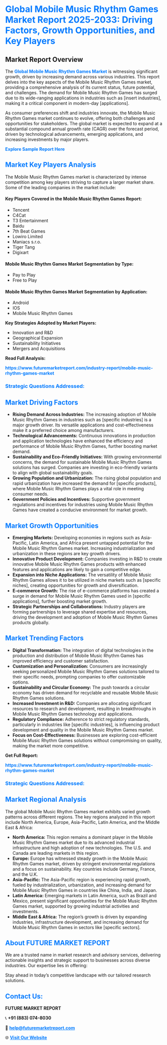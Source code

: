 <h1 style="color: #007BFF;">Global Mobile Music Rhythm Games Market Report 2025-2033: Driving Factors, Growth Opportunities, and Key Players</h1>

<section id="overview">
<h2>Market Report Overview</h2>
<p>The <a href="https://www.futuremarketreport.com/industry-report/mobile-music-rhythm-games-market" style="color: #007BFF; text-decoration: none;"><strong>Global Mobile Music Rhythm Games Market</strong></a> is witnessing significant growth, driven by increasing demand across various industries. This report delves into the key aspects of the Mobile Music Rhythm Games market, providing a comprehensive analysis of its current status, future potential, and challenges. The demand for Mobile Music Rhythm Games has surged due to its wide-ranging applications in industries such as [insert industries], making it a critical component in modern-day [applications].</p>
<p>As consumer preferences shift and industries innovate, the Mobile Music Rhythm Games market continues to evolve, offering both challenges and opportunities for stakeholders. The global market is expected to expand at a substantial compound annual growth rate (CAGR) over the forecast period, driven by technological advancements, emerging applications, and increasing investments by major players.</p>
</section>

<section id="overview">
<p><a href="https://www.futuremarketreport.com/request-sample/reportId=120392" style="color: #007BFF; text-decoration: none;"><strong>Explore Sample Report Here</strong></a></p>
</section>

<section id="key-players">
<h2 style="color: #007BFF;">Market Key Players Analysis</h2>
<p>The Mobile Music Rhythm Games market is characterized by intense competition among key players striving to capture a larger market share. Some of the leading companies in the market include:</p>
<h4>Key Players Covered in the Mobile Music Rhythm Games Report:</h4>
<ul><li>Tencent</li><li>C4Cat</li><li>T3 Entertainment</li><li>Baidu</li><li>7th Beat Games</li><li>Lowiro Limited</li><li>Maniacs s.r.o.</li><li>Tiger Tang</li><li>Digixart</li></ul>
<h4>Mobile Music Rhythm Games Market Segmentation by Type:</h4>
<ul><li>Pay to Play</li><li>Free to Play</li></ul>

<h4>Mobile Music Rhythm Games Market Segmentation by Application:</h4>
<ul><li>Android</li><li>IOS</li><li>Mobile Music Rhythm Games</li></ul>
<p><strong>Key Strategies Adopted by Market Players:</strong></p>
<ul>
<li>Innovation and R&D</li>
<li>Geographical Expansion</li>
<li>Sustainability Initiatives</li>
<li>Mergers and Acquisitions</li>
</ul>
</section>

<section>
<p><strong>Read Full Analysis: </strong></p><a href="https://www.futuremarketreport.com/industry-report/mobile-music-rhythm-games-market" style="color: #007BFF; text-decoration: none;"><strong>https://www.futuremarketreport.com/industry-report/mobile-music-rhythm-games-market</strong></a>
<h3 style="color: #007BFF;">Strategic Questions Addressed:</h3>
</section>

<section id="driving-factors">
<h2 style="color: #007BFF;">Market Driving Factors</h2>
<ul>
<li><strong>Rising Demand Across Industries:</strong> The increasing adoption of Mobile Music Rhythm Games in industries such as [specific industries] is a major growth driver. Its versatile applications and cost-effectiveness make it a preferred choice among manufacturers.</li>
<li><strong>Technological Advancements:</strong> Continuous innovations in production and application technologies have enhanced the efficiency and performance of Mobile Music Rhythm Games, further boosting market demand.</li>
<li><strong>Sustainability and Eco-Friendly Initiatives:</strong> With growing environmental concerns, the demand for sustainable Mobile Music Rhythm Games solutions has surged. Companies are investing in eco-friendly variants to align with global sustainability goals.</li>
<li><strong>Growing Population and Urbanization:</strong> The rising global population and rapid urbanization have increased the demand for [specific products], where Mobile Music Rhythm Games plays a vital role in meeting consumer needs.</li>
<li><strong>Government Policies and Incentives:</strong> Supportive government regulations and incentives for industries using Mobile Music Rhythm Games have created a conducive environment for market growth.</li>
</ul>
</section>

<section id="growth-opportunities">
<h2 style="color: #007BFF;">Market Growth Opportunities</h2>
<ul>
<li><strong>Emerging Markets:</strong> Developing economies in regions such as Asia-Pacific, Latin America, and Africa present untapped potential for the Mobile Music Rhythm Games market. Increasing industrialization and urbanization in these regions are key growth drivers.</li>
<li><strong>Innovative Product Development:</strong> Companies investing in R&D to create innovative Mobile Music Rhythm Games products with enhanced features and applications are likely to gain a competitive edge.</li>
<li><strong>Expansion into Niche Applications:</strong> The versatility of Mobile Music Rhythm Games allows it to be utilized in niche markets such as [specific niches], creating opportunities for growth and diversification.</li>
<li><strong>E-commerce Growth:</strong> The rise of e-commerce platforms has created a surge in demand for Mobile Music Rhythm Games used in [specific applications], further boosting market growth.</li>
<li><strong>Strategic Partnerships and Collaborations:</strong> Industry players are forming partnerships to leverage shared expertise and resources, driving the development and adoption of Mobile Music Rhythm Games products globally.</li>
</ul>
</section>

<section id="trending-factors">
<h2 style="color: #007BFF;">Market Trending Factors</h2>
<ul>
<li><strong>Digital Transformation:</strong> The integration of digital technologies in the production and distribution of Mobile Music Rhythm Games has improved efficiency and customer satisfaction.</li>
<li><strong>Customization and Personalization:</strong> Consumers are increasingly seeking personalized Mobile Music Rhythm Games solutions tailored to their specific needs, prompting companies to offer customizable options.</li>
<li><strong>Sustainability and Circular Economy:</strong> The push towards a circular economy has driven demand for recyclable and reusable Mobile Music Rhythm Games solutions.</li>
<li><strong>Increased Investment in R&D:</strong> Companies are allocating significant resources to research and development, resulting in breakthroughs in Mobile Music Rhythm Games technology and applications.</li>
<li><strong>Regulatory Compliance:</strong> Adherence to strict regulatory standards, particularly in industries like [specific industries], is influencing product development and quality in the Mobile Music Rhythm Games market.</li>
<li><strong>Focus on Cost-Effectiveness:</strong> Businesses are exploring cost-efficient Mobile Music Rhythm Games solutions without compromising on quality, making the market more competitive.</li>
</ul>
</section>

<section>
<p><strong>Get Full Report: </strong></p><a href="https://www.futuremarketreport.com/industry-report/mobile-music-rhythm-games-market" style="color: #007BFF; text-decoration: none;"><strong>https://www.futuremarketreport.com/industry-report/mobile-music-rhythm-games-market</strong></a>
<h3 style="color: #007BFF;">Strategic Questions Addressed:</h3>
</section>


<section id="regional-analysis">
<h2 style="color: #007BFF;">Market Regional Analysis</h2>
<p>The global Mobile Music Rhythm Games market exhibits varied growth patterns across different regions. The key regions analyzed in this report include North America, Europe, Asia-Pacific, Latin America, and the Middle East & Africa:</p>
<ul>
<li><strong>North America:</strong> This region remains a dominant player in the Mobile Music Rhythm Games market due to its advanced industrial infrastructure and high adoption of new technologies. The U.S. and Canada are leading markets in this region.</li>
<li><strong>Europe:</strong> Europe has witnessed steady growth in the Mobile Music Rhythm Games market, driven by stringent environmental regulations and a focus on sustainability. Key countries include Germany, France, and the U.K.</li>
<li><strong>Asia-Pacific:</strong> The Asia-Pacific region is experiencing rapid growth, fueled by industrialization, urbanization, and increasing demand for Mobile Music Rhythm Games in countries like China, India, and Japan.</li>
<li><strong>Latin America:</strong> Emerging markets in Latin America, such as Brazil and Mexico, present significant opportunities for the Mobile Music Rhythm Games market, supported by growing industrial activities and investments.</li>
<li><strong>Middle East & Africa:</strong> The region’s growth is driven by expanding industries, infrastructure development, and increasing demand for Mobile Music Rhythm Games in sectors like [specific sectors].</li>
</ul>
</section>

<footer>
<h2 style="color: #007BFF;">About FUTURE MARKET REPORT</h2>
<p>We are a trusted name in market research and advisory services, delivering actionable insights and strategic support to businesses across diverse industries. Our expertise lies in offering:</p>

<p>Stay ahead in today’s competitive landscape with our tailored research solutions.</p>

<h2 style="color: #007BFF;">Contact Us:</h2>
<p><strong>FUTURE MARKET REPORT</strong></p>
<p>📞 <strong>+91 (883) 074-8030</strong></p>
<p>📧 <strong><a href="mailto:help@futuremarketreport.com" style="color: #007BFF;">help@futuremarketreport.com</a></strong></p>
<p>🌐 <strong><a href="https://www.futuremarketreport.com/" style="color: #007BFF;">Visit Our Website</a></strong></p>
</footer>